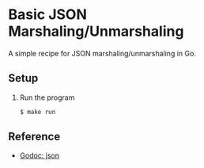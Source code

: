# Basic JSON Marshaling/Unmarshaling

A simple recipe for JSON marshaling/unmarshaling in Go.

## Setup

1. Run the program

   ```bash
   $ make run
   ```

## Reference

* [Godoc: json](https://godoc.org/encoding/json)
